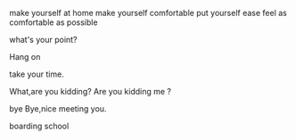 
make yourself at home
make yourself comfortable
put yourself ease
feel as comfortable as possible

what's your point?

Hang on

take your time.

What,are you kidding?
Are you kidding me ?

bye
Bye,nice meeting you.

boarding school

